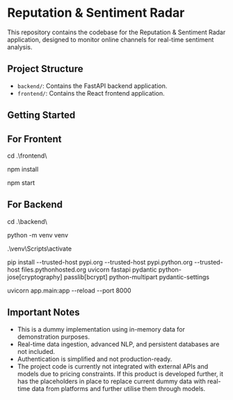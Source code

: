 # Reputation & Sentiment Radar

This repository contains the codebase for the Reputation & Sentiment Radar application, designed to monitor online channels for real-time sentiment analysis.

## Project Structure

- `backend/`: Contains the FastAPI backend application.
- `frontend/`: Contains the React frontend application.

## Getting Started

## For Frontent

cd .\frontend\

npm install

npm start

## For Backend

cd .\backend\
 
python -m venv venv
 
.\venv\Scripts\activate  
 
pip install --trusted-host pypi.org --trusted-host pypi.python.org --trusted-host files.pythonhosted.org uvicorn fastapi  pydantic python-jose[cryptography] passlib[bcrypt] python-multipart pydantic-settings
 
uvicorn app.main:app --reload --port 8000

## Important Notes

- This is a dummy implementation using in-memory data for demonstration purposes.
- Real-time data ingestion, advanced NLP, and persistent databases are not included.
- Authentication is simplified and not production-ready.
- The project code is currently not integrated with external APIs and models due to pricing constraints. If this product is developed further, it has the placeholders in place to replace current dummy data with real-time data from platforms and further utilise them through models.